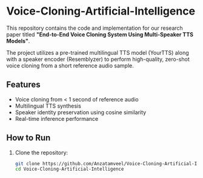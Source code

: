 # Voice-Cloning-Artificial-Intelligence

This repository contains the code and implementation for our research paper titled **"End-to-End Voice Cloning System Using Multi-Speaker TTS Models"**.

The project utilizes a pre-trained multilingual TTS model (YourTTS) along with a speaker encoder (Resemblyzer) to perform high-quality, zero-shot voice cloning from a short reference audio sample.

## Features

- Voice cloning from < 1 second of reference audio
- Multilingual TTS synthesis
- Speaker identity preservation using cosine similarity
- Real-time inference performance

## How to Run

1. Clone the repository:
   ```bash
   git clone https://github.com/Anzatamveel/Voice-Cloning-Artificial-Intelligence.git
   cd Voice-Cloning-Artificial-Intelligence

